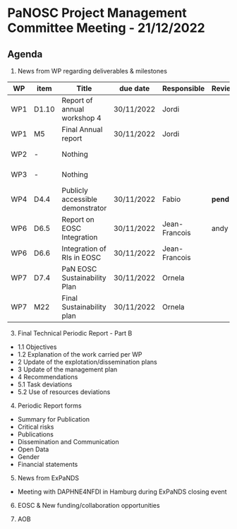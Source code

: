 PaNOSC Project Management Committee Meeting - 21/12/2022
=========================================================

Agenda
------	

1. News from WP regarding deliverables & milestones

|  WP  | item |    Title    | due date | Responsible | Reviewer | Status |
| ---- | ---- | ----------- | -------- | -------- | -------- | -------|
| WP1  | D1.10 | Report of annual workshop 4 | 30/11/2022 | Jordi |  | **pending** |
| WP1  | M5   | Final Annual report  | 30/11/2022 | Jordi |  |  **pending** |
| WP2  |   -  | Nothing |  |  |  | off the hook! |
| WP3  |   -  | Nothing |  |  |  | off the hook! |
| WP4  | D4.4 | Publicly accessible demonstrator | 30/11/2022 | Fabio | **pending** |   |
| WP6  | D6.5 | Report on EOSC Integration | 30/11/2022 | Jean-Francois | andy  | review  |
| WP6  | D6.6 | Integration of RIs in EOSC | 30/11/2022 | Jean-Francois |  |  **pending** |
| WP7  | D7.4 | PaN EOSC Sustainability Plan | 30/11/2022 | Ornela |  |  **pending** |
| WP7  | M22  | Final Sustainability plan | 30/11/2022 | Ornela |  |  **pending** |
 
3. Final Technical Periodic Report - Part B
* 1.1 Objectives
* 1.2 Explanation of the work carried per WP
* 2 Update of the explotation/dissemination plans
* 3 Update of the management plan
* 4 Recommendations
* 5.1 Task deviations
* 5.2 Use of resources deviations

4. Periodic Report forms
* Summary for Publication
* Critical risks
* Publications
* Dissemination and Communication
* Open Data
* Gender
* Financial statements
5. News from ExPaNDS
- Meeting with DAPHNE4NFDI in Hamburg during ExPaNDS closing event

6. EOSC & New funding/collaboration opportunities

7. AOB
